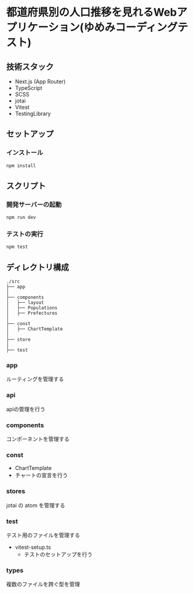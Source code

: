 # 都道府県別の人口推移を見れるWebアプリケーション(ゆめみコーディングテスト)

## 技術スタック
- Next.js (App Router)
- TypeScript
- SCSS
- jotai
- Vitest
- TestingLibrary

## セットアップ
### インストール
```bash
npm install
```

## スクリプト
### 開発サーバーの起動
```bash
npm run dev
```

### テストの実行
```bash
npm test
```
## ディレクトリ構成
```
./src
├── app
│ 
├── components
│   ├── layout
│   ├── Populations
│   ├── Prefectures
│
├── const
│   ├── ChartTemplate
│   
├── store
│  
├── test
```

### app
ルーティングを管理する

### api 
apiの管理を行う

### components
コンポーネントを管理する

### const
- ChartTemplate
 - チャートの宣言を行う

### stores
jotai の atom を管理する

### test
テスト用のファイルを管理する
- vitest-setup.ts
  - テストのセットアップを行う

### types
複数のファイルを跨ぐ型を管理


